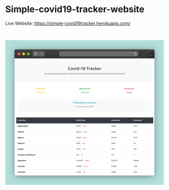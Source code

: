 # Simple-covid19-tracker-website

Live Website: https://simple-covid19tracker.herokuapp.com/


<br/>

![site_preview](https://github.com/mriyank/Simple-covid19-tracker-website/blob/master/frame.png)
